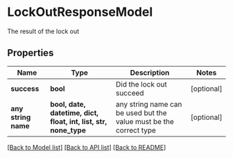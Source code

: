 # LockOutResponseModel

The result of the lock out

## Properties
Name | Type | Description | Notes
------------ | ------------- | ------------- | -------------
**success** | **bool** | Did the lock out succeed | [optional] 
**any string name** | **bool, date, datetime, dict, float, int, list, str, none_type** | any string name can be used but the value must be the correct type | [optional]

[[Back to Model list]](../README.md#documentation-for-models) [[Back to API list]](../README.md#documentation-for-api-endpoints) [[Back to README]](../README.md)



